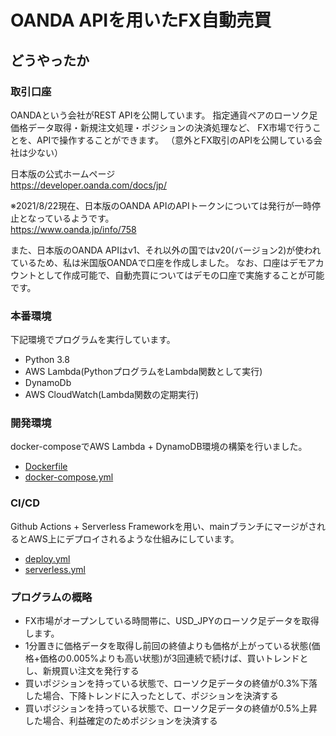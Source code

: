 # OANDA APIを用いたFX自動売買

## どうやったか

### 取引口座
OANDAという会社がREST APIを公開しています。
指定通貨ペアのローソク足価格データ取得・新規注文処理・ポジションの決済処理など、
FX市場で行うことを、APIで操作することができます。
（意外とFX取引のAPIを公開している会社は少ない）

日本版の公式ホームページ  
https://developer.oanda.com/docs/jp/

※2021/8/22現在、日本版のOANDA APIのAPIトークンについては発行が一時停止となっているようです。  
https://www.oanda.jp/info/758


また、日本版のOANDA APIはv1、それ以外の国ではv20(バージョン2)が使われているため、私は米国版OANDAで口座を作成しました。
なお、口座はデモアカウントとして作成可能で、自動売買についてはデモの口座で実施することが可能です。


### 本番環境
下記環境でプログラムを実行しています。
- Python 3.8
- AWS Lambda(PythonプログラムをLambda関数として実行)
- DynamoDb
- AWS CloudWatch(Lambda関数の定期実行)


### 開発環境
docker-composeでAWS Lambda + DynamoDB環境の構築を行いました。  
- [Dockerfile](/Dockerfile)
- [docker-compose.yml](/docker-compose.yml)

### CI/CD
Github Actions + Serverless Frameworkを用い、mainブランチにマージがされるとAWS上にデプロイされるような仕組みにしています。  
- [deploy.yml](/.gihub/workflows/deploy.yml)
- [serverless.yml](/functions/fx_auto_trading/serverless.yml)


### プログラムの概略
- FX市場がオープンしている時間帯に、USD_JPYのローソク足データを取得します。  
- 1分置きに価格データを取得し前回の終値よりも価格が上がっている状態(価格+価格の0.005%よりも高い状態)が3回連続で続けば、買いトレンドとし、新規買い注文を発行する
- 買いポジションを持っている状態で、ローソク足データの終値が0.3%下落した場合、下降トレンドに入ったとして、ポジションを決済する
- 買いポジションを持っている状態で、ローソク足データの終値が0.5%上昇した場合、利益確定のためポジションを決済する
